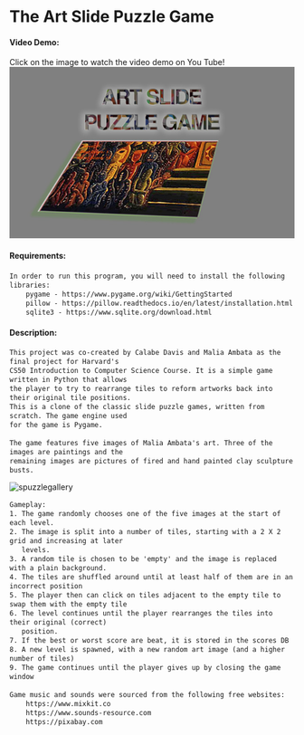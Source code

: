 # The Art Slide Puzzle Game
#### Video Demo:
Click on the image to watch the video demo on You Tube!
[![Watch the video demo](/images/artPuzzLogo.jpg)](https://youtu.be/H0q_LhAIe2Q)
#### Requirements:
    In order to run this program, you will need to install the following libraries:
        pygame - https://www.pygame.org/wiki/GettingStarted
        pillow - https://pillow.readthedocs.io/en/latest/installation.html
        sqlite3 - https://www.sqlite.org/download.html

#### Description:
    This project was co-created by Calabe Davis and Malia Ambata as the final project for Harvard's
    CS50 Introduction to Computer Science Course. It is a simple game written in Python that allows
    the player to try to rearrange tiles to reform artworks back into their original tile positions.
    This is a clone of the classic slide puzzle games, written from scratch. The game engine used
    for the game is Pygame. 

    The game features five images of Malia Ambata's art. Three of the images are paintings and the
    remaining images are pictures of fired and hand painted clay sculpture busts. 
    
![spuzzlegallery](https://github.com/pruuk/artslidepuzzlegame/assets/125835766/a051d423-27a3-4b7d-8289-a4c78ea10184)

    Gameplay:
    1. The game randomly chooses one of the five images at the start of each level.
    2. The image is split into a number of tiles, starting with a 2 X 2 grid and increasing at later
       levels.
    3. A random tile is chosen to be 'empty' and the image is replaced with a plain background.
    4. The tiles are shuffled around until at least half of them are in an incorrect position
    5. The player then can click on tiles adjacent to the empty tile to swap them with the empty tile
    6. The level continues until the player rearranges the tiles into their original (correct)
       position.
    7. If the best or worst score are beat, it is stored in the scores DB
    8. A new level is spawned, with a new random art image (and a higher number of tiles)
    9. The game continues until the player gives up by closing the game window

    Game music and sounds were sourced from the following free websites:
        https://www.mixkit.co
        https://www.sounds-resource.com
        https://pixabay.com
